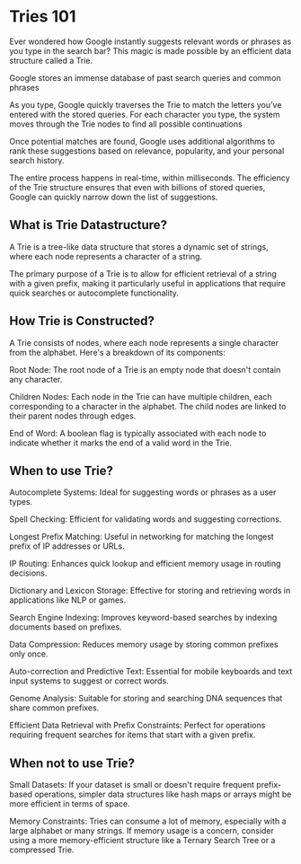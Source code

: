 # Tries 101

Ever wondered how Google instantly suggests relevant words or phrases as you type in the search bar? This magic is made possible by an efficient data structure called a Trie.

Google stores an immense database of past search queries and common phrases

As you type, Google quickly traverses the Trie to match the letters you’ve entered with the stored queries. For each character you type, the system moves through the Trie nodes to find all possible continuations

Once potential matches are found, Google uses additional algorithms to rank these suggestions based on relevance, popularity, and your personal search history.

The entire process happens in real-time, within milliseconds. The efficiency of the Trie structure ensures that even with billions of stored queries, Google can quickly narrow down the list of suggestions.

## What is Trie Datastructure?

A Trie is a tree-like data structure that stores a dynamic set of strings, where each node represents a character of a string.

The primary purpose of a Trie is to allow for efficient retrieval of a string with a given prefix, making it particularly useful in applications that require quick searches or autocomplete functionality.

## How Trie is Constructed?

A Trie consists of nodes, where each node represents a single character from the alphabet. Here's a breakdown of its components:

Root Node: The root node of a Trie is an empty node that doesn't contain any character.

Children Nodes: Each node in the Trie can have multiple children, each corresponding to a character in the alphabet. The child nodes are linked to their parent nodes through edges.

End of Word: A boolean flag is typically associated with each node to indicate whether it marks the end of a valid word in the Trie.

## When to use Trie?

Autocomplete Systems: Ideal for suggesting words or phrases as a user types.

Spell Checking: Efficient for validating words and suggesting corrections.

Longest Prefix Matching: Useful in networking for matching the longest prefix of IP addresses or URLs.

IP Routing: Enhances quick lookup and efficient memory usage in routing decisions.

Dictionary and Lexicon Storage: Effective for storing and retrieving words in applications like NLP or games.

Search Engine Indexing: Improves keyword-based searches by indexing documents based on prefixes.

Data Compression: Reduces memory usage by storing common prefixes only once.

Auto-correction and Predictive Text: Essential for mobile keyboards and text input systems to suggest or correct words.

Genome Analysis: Suitable for storing and searching DNA sequences that share common prefixes.

Efficient Data Retrieval with Prefix Constraints: Perfect for operations requiring frequent searches for items that start with a given prefix.

## When not to use Trie?

Small Datasets: If your dataset is small or doesn't require frequent prefix-based operations, simpler data structures like hash maps or arrays might be more efficient in terms of space.

Memory Constraints: Tries can consume a lot of memory, especially with a large alphabet or many strings. If memory usage is a concern, consider using a more memory-efficient structure like a Ternary Search Tree or a compressed Trie.


